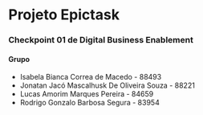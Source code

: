 # Projeto Epictask

<h3>Checkpoint 01 de Digital Business Enablement </h3>

<h4> Grupo </h4>
<ul>
  <li> Isabela Bianca Correa de Macedo - 88493 </li>
  <li> Jonatan Jacó Mascalhusk De Oliveira Souza - 88221 </li>
  <li> Lucas Amorim Marques Pereira - 84659 </li>
  <li> Rodrigo Gonzalo Barbosa Segura - 83954 </li>
</ul>
